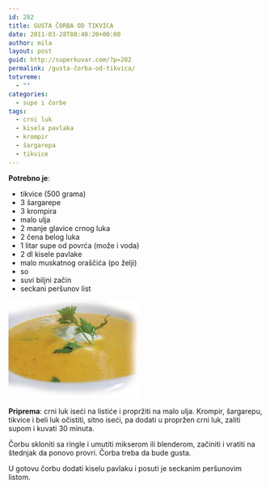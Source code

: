 ```yaml
---
id: 282
title: GUSTA ČORBA OD TIKVICA
date: 2011-03-28T08:40:20+00:00
author: mila
layout: post
guid: http://superkuvar.com/?p=282
permalink: /gusta-čorba-od-tikvica/
totvreme:
  - ""
categories:
  - supe i čorbe
tags:
  - crni luk
  - kisela pavlaka
  - krompir
  - šargarepa
  - tikvice
---
```

**Potrebno je**:

  * tikvice (500 grama)
  * 3 šargarepe
  * 3 krompira
  * malo ulja
  * 2 manje glavice crnog luka
  * 2 čena belog luka
  * 1 litar supe od povrća (može i voda)
  * 2 dl kisele pavlake
  * malo muskatnog oraščića (po želji)
  * so
  * suvi biljni začin
  * seckani peršunov list

![gusta corba od tikvica](/wp-content/uploads/2011/03/gustacorbaodtikvica.jpg)

**Priprema**: crni luk iseći na listiće i propržiti na malo ulja. Krompir, šargarepu, tikvice i beli luk očistiti, sitno iseći, pa dodati u propržen crni luk, zaliti supom i kuvati 30 minuta.

Čorbu skloniti sa ringle i umutiti mikserom ili blenderom, začiniti i vratiti na štednjak da ponovo provri. Čorba treba da bude gusta.

U gotovu čorbu dodati kiselu pavlaku i posuti je seckanim peršunovim listom.
